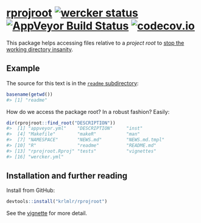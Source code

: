 <!-- README.md is generated from README.Rmd. Please edit that file -->
[rprojroot](https://krlmlr.github.io/rprojroot) [![wercker status](https://app.wercker.com/status/c4dfa136cd78514514e259cc388e880c/s/master "wercker status")](https://app.wercker.com/project/bykey/c4dfa136cd78514514e259cc388e880c) [![AppVeyor Build Status](https://ci.appveyor.com/api/projects/status/github/krlmlr/rprojroot?branch=develop)](https://ci.appveyor.com/project/krlmlr/rprojroot) [![codecov.io](https://codecov.io/github/krlmlr/rprojroot/coverage.svg?branch=master)](https://codecov.io/github/krlmlr/rprojroot?branch=master)
=======================================================================================================================================================================================================================================================================================================================================================================================================================================================================================================================================================

This package helps accessing files relative to a *project root* to [stop the working directory insanity](https://gist.github.com/jennybc/362f52446fe1ebc4c49f).

Example
-------

The source for this text is in the [`readme` subdirectory](https://github.com/krlmlr/rprojroot/tree/master/readme):

``` r
basename(getwd())
#> [1] "readme"
```

How do we access the package root? In a robust fashion? Easily:

``` r
dir(rprojroot::find_root("DESCRIPTION"))
#>  [1] "appveyor.yml"    "DESCRIPTION"     "inst"           
#>  [4] "Makefile"        "makeR"           "man"            
#>  [7] "NAMESPACE"       "NEWS.md"         "NEWS.md.tmpl"   
#> [10] "R"               "readme"          "README.md"      
#> [13] "rprojroot.Rproj" "tests"           "vignettes"      
#> [16] "wercker.yml"
```

Installation and further reading
--------------------------------

Install from GitHub:

``` r
devtools::install("krlmlr/rprojroot")
```

See the [vignette](http://krlmlr.github.io/rprojroot/vignettes/rprojroot.html) for more detail.
